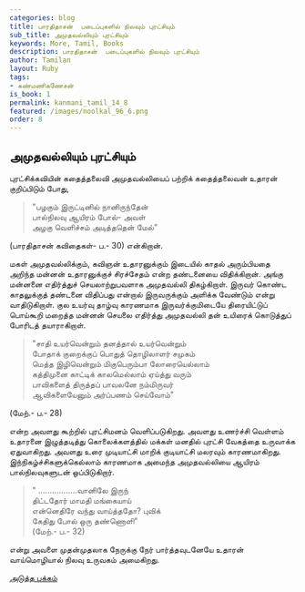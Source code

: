 ```yaml
---
categories: blog
title: பாரதிதாசன்  படைப்புகளில் நிலவும் புரட்சியும்  
sub_title: அமுதவல்லியும் புரட்சியும்
keywords: More, Tamil, Books
description: பாரதிதாசன்  படைப்புகளில் நிலவும் புரட்சியும்  
author: Tamilan
layout: Ruby
tags:
- கண்மணிகணேசன்
is_book: 1
permalink: kanmani_tamil_14_8
featured: /images/noolkal_96_6.png
order: 8
---
```



## அமுதவல்லியும் புரட்சியும்

புரட்சிக்கவியின் கதைத்தலைவி அமுதவல்லியைப் பற்றிக் கதைத்தலைவன் உதாரன் குறிப்பிடும் போது,

> "பழகும் இருட்டினில் நானிருந்தேன்  
>  பால்நிலவு ஆயிரம் போல்- அவள்  
>  அழகு வெளிச்சம் அடித்ததென் மேல்"

(பாரதிதாசன் கவிதைகள்- ப.- 30) என்கிறான்.

மகள் அமுதவல்லிக்கும், கவிஞன் உதாரனுக்கும் இடையில் காதல் அரும்பியதை அறிந்த மன்னன் உதாரனுக்குச் சிரச்சேதம் என்ற தண்டனையை விதிக்கிறான். அங்கு மன்னனை எதிர்த்துச் செயலாற்றுபவளாக அமுதவல்லி திகழ்கிறாள். இருவர் கொண்ட காதலுக்குத் தண்டனை விதிப்பது என்றால் இருவருக்கும் அளிக்க வேண்டும் என்று வாதிடுகிறாள். குல உயர்வு தாழ்வு காரணமாக இருவர்க்குமிடையே திரையிட்டுப் பொய்கூறி மறைத்த மன்னன் செயலை எதிர்த்து அமுதவல்லி தன் உயிரைக் கொடுத்துப் போரிடத் தயாராகிறாள்.

> "சாதி உயர்வென்றும் தனத்தால் உயர்வென்றும்  
>  போதாக் குறைக்குப் பொதுத் தொழிலாளர் சமுகம்  
>  மெத்த இழிவென்றும் மிகுபெரும்பா லோரையெல்லாம்  
>  கத்திமுனை காட்டிக் காலமெல்லாம் ஏய்த்து வரும்  
>  பாவிகளைத் திருத்தப் பாவலனே நம்மிருவர்  
>  ஆவிகளையேனும் அர்ப்பணம் செய்வோம்"

(மேற்.- ப.- 28)

என்ற அவளது கூற்றில் புரட்சிமனம் வெளிப்படுகிறது. அவளது உணர்ச்சி வெள்ளம் உதாரனை இழுத்தடித்து கொலைக்களத்தில் மக்கள் மனதில் புரட்சி வேகத்தை உருவாக்க ஏதுவாகிறது. அவளது உரை முடியாட்சி மாறிக் குடியாட்சி மலரவும் காரணமாகிறது. இந்நிகழ்ச்சிகளுக்கெல்லாம் காரணமாக அமைந்த அமுதவல்லியை ஆயிரம் பால்நிலவுகளுடன் ஒப்பிடுகிறார்.

> " .................வானிலே இருந்  
>  திட்டதோர் மாமதி மங்கையாய்  
>  என்னெதிரே வந்து வாய்த்ததோ? புவிக்  
>  கேதிது போல் ஒரு தண்ணொளி"  
>  (மேற்.- ப.- 32)

என்று அவளை முதன்முதலாக நேருக்கு நேர் பார்த்தவுடனேயே உதாரன் வாய்மொழியால் நிலவு உருவகம் அமைகிறது.

[அடுத்த பக்கம்](kanmani_tamil_14_9)